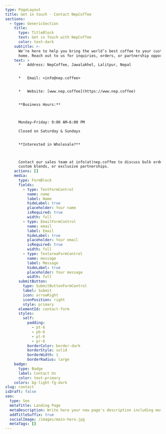 ```yaml
---
type: PageLayout
title: Get in touch - Contact NepCoffee
sections:
  - type: GenericSection
    title:
      type: TitleBlock
      text: Get in Touch with NepCoffee
      color: text-dark
    subtitle: >-
      We’re here to help you bring the world’s best coffee to your customers or
      home. Reach out to us for inquiries, orders, or partnership opportunities.
    text: >
      *   Address: NepCoffee, Jawalakhel, Lalitpur, Nepal


      *   Email: <info@nep.coffee>


      *   Website: [www.nep.coffee](https://www.nep.coffee)


      **Business Hours:**



      Monday–Friday: 9:00 AM–6:00 PM

      Closed on Saturday & Sundays


      **Interested in Wholesale?**



      Contact our sales team at info(at)nep.coffee to discuss bulk orders,
      custom blends, or exclusive partnerships.
    actions: []
    media:
      type: FormBlock
      fields:
        - type: TextFormControl
          name: name
          label: Name
          hideLabel: true
          placeholder: Your name
          isRequired: true
          width: full
        - type: EmailFormControl
          name: email
          label: Email
          hideLabel: true
          placeholder: Your email
          isRequired: true
          width: full
        - type: TextareaFormControl
          name: message
          label: Message
          hideLabel: true
          placeholder: Your message
          width: full
      submitButton:
        type: SubmitButtonFormControl
        label: Submit
        icon: arrowRight
        iconPosition: right
        style: primary
      elementId: contact-form
      styles:
        self:
          padding:
            - pt-6
            - pb-6
            - pl-6
            - pr-6
          borderColor: border-dark
          borderStyle: solid
          borderWidth: 1
          borderRadius: large
    badge:
      type: Badge
      label: Contact Us
      color: text-primary
    colors: bg-light-fg-dark
slug: contact
isDraft: false
seo:
  type: Seo
  metaTitle: Landing Page
  metaDescription: Write here your new page's description including most relevant keywords.
  addTitleSuffix: true
  socialImage: /images/main-hero.jpg
  metaTags: []
---
```

